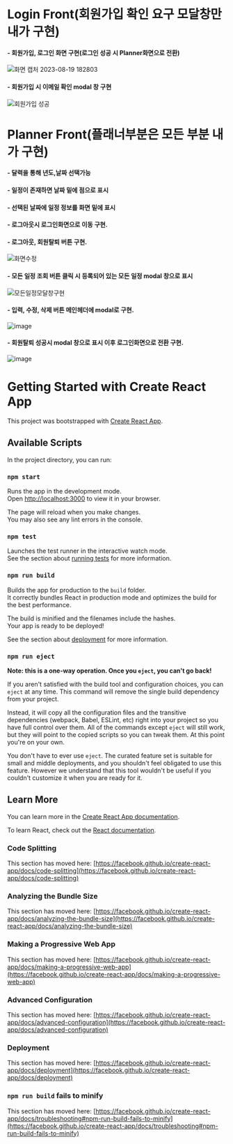 # Login Front(회원가입 확인 요구 모달창만 내가 구현)

#### - 회원가입, 로그인 화면 구현(로그인 성공 시 Planner화면으로 전환)
![화면 캡처 2023-08-19 182803](https://github.com/kimbaekyu/Planner_front/assets/80037923/ce760e47-4d93-4263-b448-be3a57c43b53)

#### - 회원가입 시 이메일 확인 modal 창 구현
![회원가입 성공](https://github.com/kimbaekyu/Planner_front/assets/80037923/81f34e9b-d2b8-4ff8-9542-0c4997d9c6ed)

# Planner Front(플래너부분은 모든 부분 내가 구현)
#### - 달력을 통해 년도,날짜 선택가능
#### - 일정이 존재하면 날짜 밑에 점으로 표시
#### - 선택된 날짜에 일정 정보를 화면 밑에 표시
#### - 로그아웃시 로그인화면으로 이동 구현.

#### - 로그아웃, 회원탈퇴 버튼 구현.
![화면수정](https://github.com/AWSTeam3Planner/AWS_Planner/assets/80037923/731b788f-287c-4c57-b270-f4b422a8f9b0)

#### - 모든 일정 조회 버튼 클릭 시 등록되어 있는 모든 일정 modal 창으로 표시
![모든일정모달창구현](https://github.com/AWSTeam3Planner/AWS_Planner/assets/80037923/6c5a402c-3e46-4d57-81da-988c15438eca)

#### - 입력, 수정, 삭제 버튼 메인헤더에 modal로 구현.
![image](https://github.com/AWSTeam3Planner/AWS_Planner/assets/80037923/6b2c7172-0ed7-430b-becd-a6fda70de463)

#### - 회원탈퇴 성공시 modal 창으로 표시 이후 로그인화면으로 전환 구현.
![image](https://github.com/AWSTeam3Planner/AWS_Planner/assets/80037923/6e8203b6-81c1-4c9d-abb1-b3d9fa846b49)







# Getting Started with Create React App

This project was bootstrapped with [Create React App](https://github.com/facebook/create-react-app).

## Available Scripts

In the project directory, you can run:

### `npm start`

Runs the app in the development mode.\
Open [http://localhost:3000](http://localhost:3000) to view it in your browser.

The page will reload when you make changes.\
You may also see any lint errors in the console.

### `npm test`

Launches the test runner in the interactive watch mode.\
See the section about [running tests](https://facebook.github.io/create-react-app/docs/running-tests) for more information.

### `npm run build`

Builds the app for production to the `build` folder.\
It correctly bundles React in production mode and optimizes the build for the best performance.

The build is minified and the filenames include the hashes.\
Your app is ready to be deployed!

See the section about [deployment](https://facebook.github.io/create-react-app/docs/deployment) for more information.

### `npm run eject`

**Note: this is a one-way operation. Once you `eject`, you can't go back!**

If you aren't satisfied with the build tool and configuration choices, you can `eject` at any time. This command will remove the single build dependency from your project.

Instead, it will copy all the configuration files and the transitive dependencies (webpack, Babel, ESLint, etc) right into your project so you have full control over them. All of the commands except `eject` will still work, but they will point to the copied scripts so you can tweak them. At this point you're on your own.

You don't have to ever use `eject`. The curated feature set is suitable for small and middle deployments, and you shouldn't feel obligated to use this feature. However we understand that this tool wouldn't be useful if you couldn't customize it when you are ready for it.

## Learn More

You can learn more in the [Create React App documentation](https://facebook.github.io/create-react-app/docs/getting-started).

To learn React, check out the [React documentation](https://reactjs.org/).

### Code Splitting

This section has moved here: [https://facebook.github.io/create-react-app/docs/code-splitting](https://facebook.github.io/create-react-app/docs/code-splitting)

### Analyzing the Bundle Size

This section has moved here: [https://facebook.github.io/create-react-app/docs/analyzing-the-bundle-size](https://facebook.github.io/create-react-app/docs/analyzing-the-bundle-size)

### Making a Progressive Web App

This section has moved here: [https://facebook.github.io/create-react-app/docs/making-a-progressive-web-app](https://facebook.github.io/create-react-app/docs/making-a-progressive-web-app)

### Advanced Configuration

This section has moved here: [https://facebook.github.io/create-react-app/docs/advanced-configuration](https://facebook.github.io/create-react-app/docs/advanced-configuration)

### Deployment

This section has moved here: [https://facebook.github.io/create-react-app/docs/deployment](https://facebook.github.io/create-react-app/docs/deployment)

### `npm run build` fails to minify

This section has moved here: [https://facebook.github.io/create-react-app/docs/troubleshooting#npm-run-build-fails-to-minify](https://facebook.github.io/create-react-app/docs/troubleshooting#npm-run-build-fails-to-minify)
